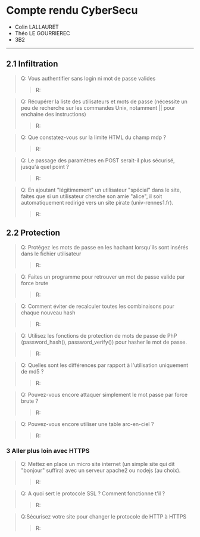 # Compte rendu CyberSecu

- Colin LALLAURET
- Théo LE GOURRIEREC
- 3B2

---

## 2.1 Infiltration

> Q: Vous authentifier sans login ni mot de passe valides
>> R:

> Q: Récupérer la liste des utilisateurs et mots de passe (nécessite un peu de recherche sur les commandes Unix, notamment || pour enchaine des instructions)
>> R:

> Q: Que constatez-vous sur la limite HTML du champ mdp ?
>> R:

> Q: Le passage des paramètres en POST serait-il plus sécurisé, jusqu'à quel point ?
>> R:

> Q: En ajoutant "légitimement" un utilisateur "spécial" dans le site, faites que si un utilisateur cherche son amie "alice", il soit automatiquement redirigé vers un site pirate (univ-rennes1.fr).
>> R:

## 2.2 Protection

> Q: Protégez les mots de passe en les hachant lorsqu'ils sont insérés dans le fichier utilisateur
>> R:

> Q: Faites un programme pour retrouver un mot de passe valide par force brute
>> R:

> Q: Comment éviter de recalculer toutes les combinaisons pour chaque nouveau hash
>> R:

> Q: Utilisez les fonctions de protection de mots de passe de PhP (password_hash(), password_verify()) pour hasher le mot de passe.
>> R:

> Q: Quelles sont les différences par rapport à l'utilisation uniquement de md5 ?
>> R:

> Q: Pouvez-vous encore attaquer simplement le mot passe par force brute ?
>> R:

> Q: Pouvez-vous encore utiliser une table arc-en-ciel ?
>> R:

### 3 Aller plus loin avec HTTPS

> Q: Mettez en place un micro site internet (un simple site qui dit "bonjour" suffira) avec un serveur apache2 ou nodejs (au choix).
>> R:

> Q: A quoi sert le protocole SSL ? Comment fonctionne t'il ?
>> R:

> Q:Sécurisez votre site pour changer le protocole de HTTP à HTTPS
>> R:
